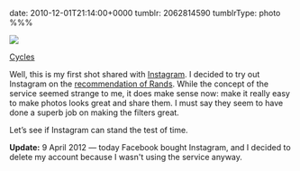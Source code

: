 date: 2010-12-01T21:14:00+0000
tumblr: 2062814590
tumblrType: photo
%%%

![](tumblr_lcrpo4ZSqs1qbnvjco1_640.jpg)

[Cycles](http://instagr.am/p/bSmH/)

Well, this is my first shot shared with [Instagram](http://instagr.am). I decided to try out Instagram on the [recommendation of Rands](http://www.randsinrepose.com/archives/2010/11/12/the_art_of_not.html). While the concept of the service seemed strange to me, it does make sense now: make it really easy to make photos looks great and share them. I must say they seem to have done a superb job on making the filters great.

Let’s see if Instagram can stand the test of time.

**Update:** 9 April 2012 — today Facebook bought Instagram, and I decided to delete my account because I wasn't using the service anyway.
